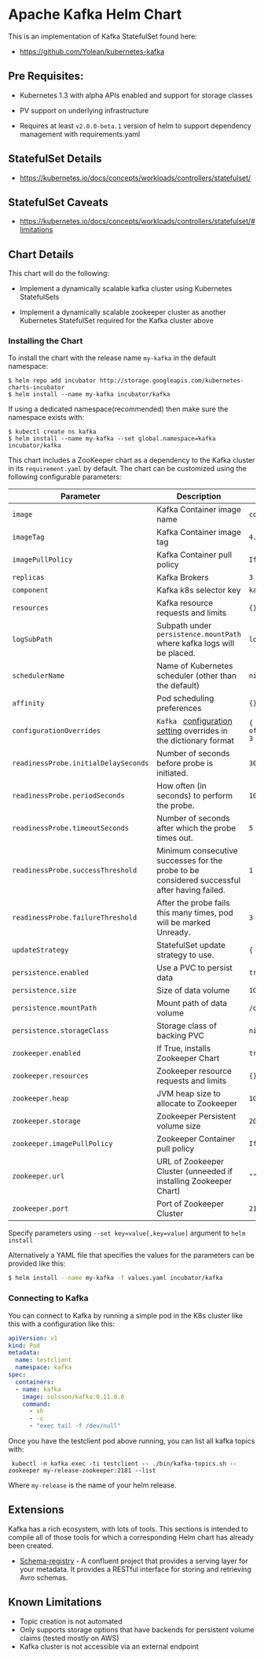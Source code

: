 # Apache Kafka Helm Chart

This is an implementation of Kafka StatefulSet found here:

 * https://github.com/Yolean/kubernetes-kafka

## Pre Requisites:

* Kubernetes 1.3 with alpha APIs enabled and support for storage classes

* PV support on underlying infrastructure

* Requires at least `v2.0.0-beta.1` version of helm to support
  dependency management with requirements.yaml

## StatefulSet Details

* https://kubernetes.io/docs/concepts/workloads/controllers/statefulset/

## StatefulSet Caveats

* https://kubernetes.io/docs/concepts/workloads/controllers/statefulset/#limitations

## Chart Details

This chart will do the following:

* Implement a dynamically scalable kafka cluster using Kubernetes StatefulSets

* Implement a dynamically scalable zookeeper cluster as another Kubernetes StatefulSet required for the Kafka cluster above

### Installing the Chart

To install the chart with the release name `my-kafka` in the default
namespace:

```
$ helm repo add incubator http://storage.googleapis.com/kubernetes-charts-incubator
$ helm install --name my-kafka incubator/kafka
```

If using a dedicated namespace(recommended) then make sure the namespace
exists with:

```
$ kubectl create ns kafka
$ helm install --name my-kafka --set global.namespace=kafka incubator/kafka
```

This chart includes a ZooKeeper chart as a dependency to the Kafka
cluster in its `requirement.yaml` by default. The chart can be customized using the
following configurable parameters:

| Parameter                      | Description                                                                                                     | Default                                                    |
| ------------------------------ | --------------------------------------------------------------------------------------------------------------- | ---------------------------------------------------------- |
| `image`                        | Kafka Container image name                                                                                      | `confluentinc/cp-kafka`                                    |
| `imageTag`                     | Kafka Container image tag                                                                                       | `4.0.0`                                                    |
| `imagePullPolicy`              | Kafka Container pull policy                                                                                     | `IfNotPresent`                                             |
| `replicas`                     | Kafka Brokers                                                                                                   | `3`                                                        |
| `component`                    | Kafka k8s selector key                                                                                          | `kafka`                                                    |
| `resources`                    | Kafka resource requests and limits                                                                              | `{}`                                                       |
| `logSubPath`                   | Subpath under `persistence.mountPath` where kafka logs will be placed.                                          | `logs`                                                     |
| `schedulerName`                | Name of Kubernetes scheduler (other than the default)                                                           | `nil`                                                      |
| `affinity`                     | Pod scheduling preferences                                                                                      | `{}`                                                       |
| `configurationOverrides`       | `Kafka ` [configuration setting][brokerconfigs] overrides in the dictionary format                              | `{ offsets.topic.replication.factor: 3 }`                  |
| `readinessProbe.initialDelaySeconds` | Number of seconds before probe is initiated.                                                              | `30`                                                       |
| `readinessProbe.periodSeconds`       | How often (in seconds) to perform the probe.                                                              | `10`                                                       |
| `readinessProbe.timeoutSeconds`      | Number of seconds after which the probe times out.                                                        | `5`                                                        |
| `readinessProbe.successThreshold`    | Minimum consecutive successes for the probe to be considered successful after having failed.              | `1`                                                        |
| `readinessProbe.failureThreshold`    | After the probe fails this many times, pod will be marked Unready.                                        | `3`                                                        |
| `updateStrategy`               | StatefulSet update strategy to use.                                                                             | `{ type: "OnDelete" }`                                     |
| `persistence.enabled`          | Use a PVC to persist data                                                                                       | `true`                                                     |
| `persistence.size`             | Size of data volume                                                                                             | `1Gi`                                                      |
| `persistence.mountPath`        | Mount path of data volume                                                                                       | `/opt/kafka/data`                                          |
| `persistence.storageClass`     | Storage class of backing PVC                                                                                    | `nil`                                                      |
| `zookeeper.enabled`            | If True, installs Zookeeper Chart                                                                               | `true`                                                     |
| `zookeeper.resources`          | Zookeeper resource requests and limits                                                                          | `{}`                                                       |
| `zookeeper.heap`               | JVM heap size to allocate to Zookeeper                                                                          | `1G`                                                       |
| `zookeeper.storage`            | Zookeeper Persistent volume size                                                                                | `2Gi`                                                      |
| `zookeeper.imagePullPolicy`    | Zookeeper Container pull policy                                                                                 | `IfNotPresent`                                             |
| `zookeeper.url`                | URL of Zookeeper Cluster (unneeded if installing Zookeeper Chart)                                               | `""`                                                       |
| `zookeeper.port`               | Port of Zookeeper Cluster                                                                                       | `2181`                                                     |


Specify parameters using `--set key=value[,key=value]` argument to `helm install`

Alternatively a YAML file that specifies the values for the parameters can be provided like this:

```bash
$ helm install --name my-kafka -f values.yaml incubator/kafka
```

### Connecting to Kafka

You can connect to Kafka by running a simple pod in the K8s cluster like this with a configuration like this:

```yaml
apiVersion: v1
kind: Pod
metadata:
  name: testclient
  namespace: kafka
spec:
  containers:
  - name: kafka
    image: solsson/kafka:0.11.0.0
    command:
      - sh
      - -c
      - "exec tail -f /dev/null"
```

Once you have the testclient pod above running, you can list all kafka
topics with:

` kubectl -n kafka exec -ti testclient -- ./bin/kafka-topics.sh --zookeeper
my-release-zookeeper:2181 --list`

Where `my-release` is the name of your helm release.

## Extensions

Kafka has a rich ecosystem, with lots of tools. This sections is intended to compile all of those tools for which a corresponding Helm chart has already been created. 

- [Schema-registry](https://github.com/kubernetes/charts/tree/master/incubator/schema-registry) -  A confluent project that provides a serving layer for your metadata. It provides a RESTful interface for storing and retrieving Avro schemas. 


## Known Limitations

* Topic creation is not automated
* Only supports storage options that have backends for persistent volume claims (tested mostly on AWS)
* Kafka cluster is not accessible via an external endpoint

[brokerconfigs]: https://kafka.apache.org/documentation/#brokerconfigs
